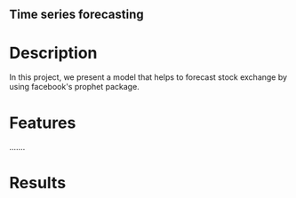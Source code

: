 ## Time series forecasting

# Description 

In this project, we present a model that helps to forecast stock exchange by using facebook's prophet package. 

# Features

.......

# Results
